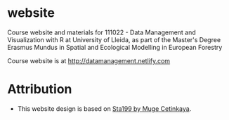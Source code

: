 # website
Course website and materials for 111022 - Data Management and Visualization with R at University of Lleida, as part of the Master's Degree Erasmus Mundus in Spatial and Ecological Modelling in European Forestry 

Course website is at http://datamanagement.netlify.com

# Attribution

- This website design is based on [Sta199 by Muge Cetinkaya](http://www2.stat.duke.edu/courses/Spring18/Sta199/).


